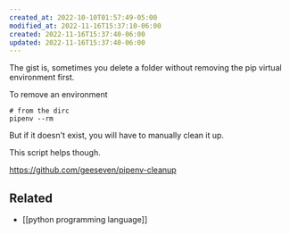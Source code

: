 ```yaml
---
created_at: 2022-10-10T01:57:49-05:00
modified_at: 2022-11-16T15:37:10-06:00
created: 2022-11-16T15:37:40-06:00
updated: 2022-11-16T15:37:40-06:00
---
```


The gist is, sometimes you delete a folder without removing the pip virtual environment first.

To remove an environment
```shell
# from the dirc
pipenv --rm
```

But if it doesn't exist, you will have to manually clean it up.

This script helps though.

https://github.com/geeseven/pipenv-cleanup


## Related
- [[python programming language]]